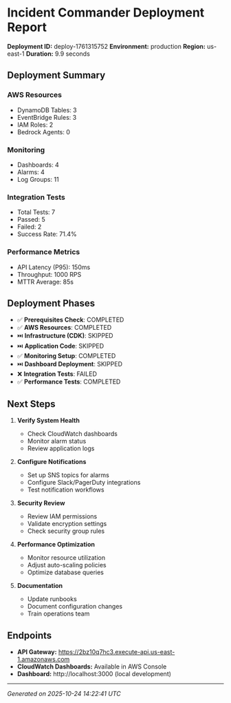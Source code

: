 
# Incident Commander Deployment Report

**Deployment ID:** deploy-1761315752
**Environment:** production
**Region:** us-east-1
**Duration:** 9.9 seconds

## Deployment Summary

### AWS Resources
- DynamoDB Tables: 3
- EventBridge Rules: 3
- IAM Roles: 2
- Bedrock Agents: 0

### Monitoring
- Dashboards: 4
- Alarms: 4
- Log Groups: 11

### Integration Tests
- Total Tests: 7
- Passed: 5
- Failed: 2
- Success Rate: 71.4%

### Performance Metrics
- API Latency (P95): 150ms
- Throughput: 1000 RPS
- MTTR Average: 85s

## Deployment Phases

- ✅ **Prerequisites Check**: COMPLETED
- ✅ **AWS Resources**: COMPLETED
- ⏭️ **Infrastructure (CDK)**: SKIPPED
- ⏭️ **Application Code**: SKIPPED
- ✅ **Monitoring Setup**: COMPLETED
- ⏭️ **Dashboard Deployment**: SKIPPED
- ❌ **Integration Tests**: FAILED
- ✅ **Performance Tests**: COMPLETED

## Next Steps

1. **Verify System Health**
   - Check CloudWatch dashboards
   - Monitor alarm status
   - Review application logs

2. **Configure Notifications**
   - Set up SNS topics for alarms
   - Configure Slack/PagerDuty integrations
   - Test notification workflows

3. **Security Review**
   - Review IAM permissions
   - Validate encryption settings
   - Check security group rules

4. **Performance Optimization**
   - Monitor resource utilization
   - Adjust auto-scaling policies
   - Optimize database queries

5. **Documentation**
   - Update runbooks
   - Document configuration changes
   - Train operations team

## Endpoints

- **API Gateway:** https://2bz10q7hc3.execute-api.us-east-1.amazonaws.com
- **CloudWatch Dashboards:** Available in AWS Console
- **Dashboard:** http://localhost:3000 (local development)

---
*Generated on 2025-10-24 14:22:41 UTC*
